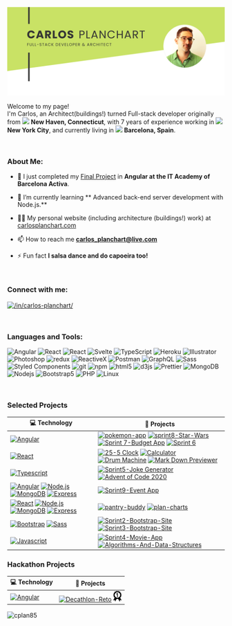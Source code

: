 ![image](profile-header.png)


<p>Welcome to my page! </br> I'm Carlos, an Architect(buildings!) turned Full-stack developer originally from <img src="https://cdn-icons-png.flaticon.com/512/197/197484.png" width="13"/> <b>New Haven, Connecticut</b>, with 7 years of experience working in <img src="https://cdn-icons-png.flaticon.com/512/284/284489.png" width="13"/><b>New York City</b>, and currently living in <img src="https://cdn-icons-png.flaticon.com/512/197/197593.png" width="13"/> <b>Barcelona, Spain</b>. </p>

</br>

<h3 align="left">About Me:</h3>

- 🔭 I just completed my [Final Project](https://github.com/cplan85/Sprint9-Events-App) in <b>Angular at the IT Academy of Barcelona Activa</b>.

- 🌱 I’m currently learning ** Advanced back-end server development with Node.js.**

- 👨‍💻 My personal website (including architecture (buildings!) work) at [carlosplanchart.com](https://www.carlosplanchart.com/) 

- 📫 How to reach me **carlos_planchart@live.com**

- ⚡ Fun fact **I salsa dance and do capoeira too!**

</br>
<h3 align="left">Connect with me:</h3>
<p align="left">
<a href="https://www.linkedin.com/in/carlos-planchart/" target="blank"><img align="center" src="https://raw.githubusercontent.com/rahuldkjain/github-profile-readme-generator/master/src/images/icons/Social/linked-in-alt.svg" alt="/in/carlos-planchart/" height="30" width="40" /></a>
</p>

</br>
<h3 align="left">Languages and Tools:</h3>
<p>
  <img alt="Angular" src="https://img.shields.io/badge/-Angular-DD0031?style=flat-square&logo=angular&logoColor=white" />
  <img alt="React" src="https://img.shields.io/badge/-React-45b8d8?style=flat-square&logo=react&logoColor=white" />
  <img alt="React" src="https://img.shields.io/badge/react_native-%2320232a.svg?style=flat-square&logo=react&logoColor=white" />
   <img alt="Svelte" src="https://img.shields.io/badge/svelte-%23f1413d.svg?style=flat-square&logo=svelte&logoColor=white" />
  <img alt="TypeScript" src="https://img.shields.io/badge/-TypeScript-007ACC?style=flat-square&logo=typescript&logoColor=white" />
  <img alt="Heroku" src="https://img.shields.io/badge/-Heroku-430098?style=flat-square&logo=heroku&logoColor=white" />
    <img alt="Illustrator" src="https://img.shields.io/badge/adobe%20illustrator-%23FF9A00.svg?style=flat-square&logo=adobe%20illustrator&logoColor=white" />
  <img alt="Photoshop" src="https://img.shields.io/badge/adobe%20photoshop-%2331A8FF.svg?style=flat-square&logo=adobe%20photoshop&logoColor=white" />
  <img alt="redux" src="https://img.shields.io/badge/-Redux-764ABC?style=flat-square&logo=redux&logoColor=white" />
  <img alt="ReactiveX" src="https://img.shields.io/badge/-RxJs-B7178C?style=flat-square&logo=reactivex&logoColor=white" />
   <img alt="Postman" src="https://img.shields.io/badge/Postman-FF6C37?style=flat-square&logo=postman&logoColor=white" />
  <img alt="GraphQL" src="https://img.shields.io/badge/-GraphQL-E10098?style=flat-square&logo=graphql&logoColor=white" />
  <img alt="Sass" src="https://img.shields.io/badge/-Sass-CC6699?style=flat-square&logo=sass&logoColor=white" />
  <img alt="Styled Components" src="https://img.shields.io/badge/-Styled_Components-db7092?style=flat-square&logo=styled-components&logoColor=white" />
  <img alt="git" src="https://img.shields.io/badge/-Git-F05032?style=flat-square&logo=git&logoColor=white" />
  <img alt="npm" src="https://img.shields.io/badge/-NPM-CB3837?style=flat-square&logo=npm&logoColor=white" />
  <img alt="html5" src="https://img.shields.io/badge/-HTML5-E34F26?style=flat-square&logo=html5&logoColor=white" />
  <img alt="d3js" src="https://img.shields.io/badge/-D3.js-F9A03C?style=flat-square&logo=d3.js&logoColor=white" />
  <img alt="Prettier" src="https://img.shields.io/badge/-Prettier-F7B93E?style=flat-square&logo=prettier&logoColor=white" />
  <img alt="MongoDB" src="https://img.shields.io/badge/-MongoDB-13aa52?style=flat-square&logo=mongodb&logoColor=white" />
  <img alt="Nodejs" src="https://img.shields.io/badge/-Nodejs-43853d?style=flat-square&logo=Node.js&logoColor=white" />
   <img alt="Bootstrap5" src="https://img.shields.io/badge/bootstrap-%23563D7C.svg?style=flat-square&logo=bootstrap&logoColor=white" />
   <img alt="PHP" src="https://img.shields.io/badge/php-%23777BB4.svg?style=flat-square&logo=php&logoColor=white" />
    <img alt="Linux" src="https://img.shields.io/badge/Linux-FCC624?style=flat-square&logo=linux&logoColor=white" />
    </p>

</br>
 <h3>Selected Projects</h3>
 
<!-- START OF PROFILE STACK, DO NOT REMOVE https://ileriayo.github.io/markdown-badges/ -->
| 💻 **Technology** | 🚀 **Projects** |
| - | - |
| [![Angular](https://img.shields.io/static/v1?label=&message=Angular&color=DD0031&logo=Angular&logoColor=FFFFFF)](https://angular.io/)  | [![pokemon-app](https://img.shields.io/static/v1?label=&message=Pokemon-App&color=000605&logo=github&logoColor=FFFFFF&labelColor=000605)](https://github.com/cplan85/Pokemon-App) [![sprint8-Star-Wars](https://img.shields.io/static/v1?label=&message=Sprint8-Star-Wars&color=000605&logo=github&logoColor=FFFFFF&labelColor=000605)](https://github.com/cplan85/Sprint8-Star-Wars) [![Sprint 7-Budget App](https://img.shields.io/static/v1?label=&message=Sprint7-Budget-App&color=000605&logo=github&logoColor=FFFFFF&labelColor=000605)](https://github.com/cplan85/Sprint7) [![Sprint 6](https://img.shields.io/static/v1?label=&message=Sprint6-Story-App&color=000605&logo=github&logoColor=FFFFFF&labelColor=000605)](https://github.com/cplan85/Sprint6) |
| [![React](https://img.shields.io/static/v1?label=&message=React&color=45b8d8&logo=React&logoColor=FFFFFF)](https://reactjs.org/) | [![25-5 Clock](https://img.shields.io/static/v1?label=&message=25-5-clock&color=000605&logo=github&logoColor=FFFFFF&labelColor=000605)](https://github.com/cplan85/FCC_25-5-Clock) [![Calculator](https://img.shields.io/static/v1?label=&message=Calculator-App&color=000605&logo=github&logoColor=FFFFFF&labelColor=000605)](https://github.com/cplan85/FCC_Calculator)  [![Drum Machine](https://img.shields.io/static/v1?label=&message=Drum-Machine-App&color=000605&logo=github&logoColor=FFFFFF&labelColor=000605)](https://github.com/cplan85/FCC_drumMachine) [![Mark Down Previewer](https://img.shields.io/static/v1?label=&message=Markdown-Previewer-App&color=000605&logo=github&logoColor=FFFFFF&labelColor=000605)](https://github.com/cplan85/FCC_markdownPreviewer) |
| [![Typescript](https://img.shields.io/static/v1?label=&message=Typescript&color=007ACC&logo=TypeScript&logoColor=FFFFFF)](https://www.typescriptlang.org/) | [![Sprint5-Joke Generator](https://img.shields.io/static/v1?label=&message=Sprint5-Joke-and-Color-Generator&color=000605&logo=github&logoColor=FFFFFF&labelColor=000605)](https://github.com/cplan85/Sprint5-Acudits)  [![Advent of Code 2020](https://img.shields.io/static/v1?label=&message=Advent-Of-Code-2020&color=000605&logo=github&logoColor=FFFFFF&labelColor=000605)](https://github.com/cplan85/AOC_exercises) |
| [![Angular](https://img.shields.io/static/v1?label=&message=Angular&color=DD0031&logo=Angular&logoColor=FFFFFF)](https://angular.io/) [![Node.js](https://img.shields.io/static/v1?label=&message=Node.js&color=339933&logo=Node.js&logoColor=FFFFFF)](https://nodejs.org/en/)  [![MongoDB](https://img.shields.io/static/v1?label=&message=MongoDB&color=339933&logo=mongodb&logoColor=FFFFFF)](https://nodejs.org/en/) [![Express](https://img.shields.io/static/v1?label=&message=Express&color=2361DAFB&logo=express&logoColor=FFFFFF)](https://expressjs.com/)| [![Sprint9-Event App](https://img.shields.io/static/v1?label=&message=Sprint-9-Event-App&color=000605&logo=github&logoColor=FFFFFF&labelColor=000605)](https://github.com/cplan85/Sprint9-Events-App) |
| [![React](https://img.shields.io/static/v1?label=&message=React&color=45b8d8&logo=React&logoColor=FFFFFF)](https://reactjs.org/) [![Node.js](https://img.shields.io/static/v1?label=&message=Node.js&color=339933&logo=Node.js&logoColor=FFFFFF)](https://nodejs.org/en/)  [![MongoDB](https://img.shields.io/static/v1?label=&message=MongoDB&color=339933&logo=mongodb&logoColor=FFFFFF)](https://nodejs.org/en/) [![Express](https://img.shields.io/static/v1?label=&message=Express&color=2361DAFB&logo=express&logoColor=FFFFFF)](https://expressjs.com/)| [![pantry-buddy](https://img.shields.io/static/v1?label=&message=Pantry-Buddy-Recipe-Search-App&color=000605&logo=gitlab&logoColor=FFFFFF&labelColor=000605)](https://gitlab.com/cplan485/bcs_project) [![plan-charts](https://img.shields.io/static/v1?label=&message=Architecture-Detail-Search-App&color=000605&logo=gitlab&logoColor=FFFFFF&labelColor=000605)](https://gitlab.com/cplan485/plan-charts) |
| [![Bootstrap](https://img.shields.io/static/v1?label=&message=Bootstrap5&color=8912FC&logo=bootstrap&logoColor=FFFFFF)](https://getbootstrap.com/) [![Sass](https://img.shields.io/static/v1?label=&message=SASS&color=CC6699&logo=SASS&logoColor=FFFFFF)](https://getbootstrap.com/)| [![Sprint2-Bootstrap-Site](https://img.shields.io/static/v1?label=&message=Sprint2-Bootstrap-Layout&color=000605&logo=github&logoColor=FFFFFF&labelColor=000605)](https://github.com/cplan85/Sprint2-Bootstrap-SASS) [![Sprint3-Bootstrap-Site](https://img.shields.io/static/v1?label=&message=Sprint3-ECOMMERCE-Layout&color=000605&logo=github&logoColor=FFFFFF&labelColor=000605)](https://github.com/cplan85/Sprint3-Shop) |
| [![Javascript](https://img.shields.io/static/v1?label=&message=Javascript&color=F7E018&logo=Javascript&logoColor=FFFFFF)](https://www.javascript.com/)| [![Sprint4-Movie-App](https://img.shields.io/static/v1?label=&message=Sprint4-Movie-Algorithms&color=000605&logo=github&logoColor=FFFFFF&labelColor=000605)](https://github.com/cplan85/Sprint4-movies) [![Algorithms-And-Data-Structures](https://img.shields.io/static/v1?label=&message=FCC-Algorithms-And-Data-Structures&color=000605&logo=freecodecamp&logoColor=FFFFFF&labelColor=000605)](https://www.freecodecamp.org/certification/fcc37565cfa/javascript-algorithms-and-data-structures) |
<!-- END OF PROFILE STACK, DO NOT REMOVE -->
<h3>Hackathon Projects</h3>

| 💻 **Technology** | 🚀 **Projects** |
| - | - |
| [![Angular](https://img.shields.io/static/v1?label=&message=Angular&color=DD0031&logo=Angular&logoColor=FFFFFF)](https://angular.io/)  | [![Decathlon-Reto](https://img.shields.io/static/v1?label=&message=2022-NUWE-Decathlon-Challenge&color=000605&logo=github&logoColor=FFFFFF&labelColor=000605)](https://github.com/cplan85/Angular-Decathlon-Reto) <img src="1stPrize.png" width="20"/>|


<p><img align="center" src="https://github-readme-streak-stats.herokuapp.com/?user=cplan85&" alt="cplan85" /></p>
